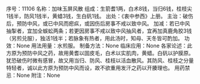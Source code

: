 序号：11106
名称：加味玉屏风散
组成：生箭耆1两，白术8钱，当归6钱，桂枝尖1钱半，防风1钱半，黄蜡3钱，生白矾1钱。
出处：《衷中参西》上册。
主治：破伤后，预防中风，或已中风而瘛疭，或因伤后房事不戒以致中风。
加减：若已中风抽掣者，宜加全蜈蚣两条；若更因房事不戒以致中风抽风者，宜再加真鹿角胶3钱（另煎兑服），独活1钱半；若脉象有热者，用此汤时，知母、天冬皆可酌加。
功效：None
用法用量：水煎服。
制备方法：None
临床应用：None
各家论述：此方原为预防中风之药，故用黄耆以固皮毛，白术以实肌肉，黄蜡。白矾以护膜原。犹恐破伤时微有感冒，故又用当归、防风、桂枝以活血散风。其防风、桂枝之分量特轻者，诚以此方原为预防中风而设，故不欲重用发汗之药以开腠理也。
用药禁忌：None
附注：None
